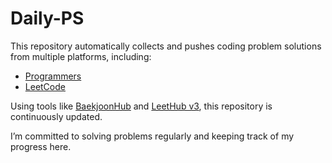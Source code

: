 # Daily-PS

This repository automatically collects and pushes coding problem solutions from multiple platforms, including:

- [Programmers](https://programmers.co.kr)
- [LeetCode](https://leetcode.com)

Using tools like [BaekjoonHub](https://github.com/BaekjoonHub/BaekjoonHub) and [LeetHub v3](https://github.com/QasimWani/LeetHub), this repository is continuously updated.

I’m committed to solving problems regularly and keeping track of my progress here.
